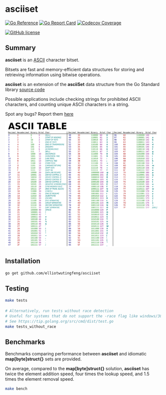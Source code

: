 # asciiset

[![Go Reference](https://img.shields.io/badge/go-reference-blue?logo=go&logoColor=white&style=for-the-badge)](https://pkg.go.dev/github.com/elliotwutingfeng/asciiset)
[![Go Report Card](https://goreportcard.com/badge/github.com/elliotwutingfeng/asciiset?style=for-the-badge)](https://goreportcard.com/report/github.com/elliotwutingfeng/asciiset)
[![Codecov Coverage](https://img.shields.io/codecov/c/github/elliotwutingfeng/asciiset?color=bright-green&logo=codecov&style=for-the-badge&token=5ukdyK4pOG)](https://codecov.io/gh/elliotwutingfeng/asciiset)

[![GitHub license](https://img.shields.io/badge/LICENSE-BSD--3--CLAUSE-GREEN?style=for-the-badge)](LICENSE)

## Summary

**asciiset** is an [ASCII](https://simple.wikipedia.org/wiki/ASCII) character bitset.

Bitsets are fast and memory-efficient data structures for storing and retrieving information using bitwise operations.

**asciiset** is an extension of the **asciiSet** data structure from the Go Standard library [source code](https://cs.opensource.google/go/go/+/master:src/bytes/bytes.go)

Possible applications include checking strings for prohibited ASCII characters, and counting unique ASCII characters in a string.

Spot any bugs? Report them [here](https://github.com/elliotwutingfeng/asciiset/issues)

![ASCII Table](ASCII-Table.svg)

## Installation

```sh
go get github.com/elliotwutingfeng/asciiset
```

## Testing

```sh
make tests

# Alternatively, run tests without race detection
# Useful for systems that do not support the -race flag like windows/386
# See https://tip.golang.org/src/cmd/dist/test.go
make tests_without_race
```

## Benchmarks

Benchmarks comparing performance between **asciiset** and idiomatic **map[byte]struct{}** sets are provided.

On average, compared to the **map[byte]struct{}** solution, **asciiset** has twice the element addition speed, four times the lookup speed, and 1.5 times the element removal speed.

```sh
make bench
```
